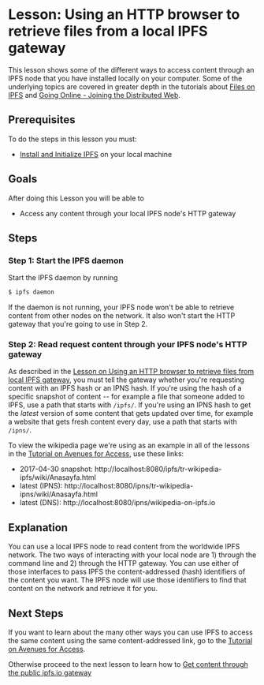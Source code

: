 # Lesson: Using an HTTP browser to retrieve files from a local IPFS gateway

This lesson shows some of the different ways to access content through an IPFS node that you have installed locally on your computer. Some of the underlying topics are covered in greater depth in the tutorials about [Files on IPFS](files-on-ipfs/README.md) and [Going Online - Joining the Distributed Web](/going-online/README.md).

## Prerequisites
To do the steps in this lesson you must:
* [Install and Initialize IPFS](/install-ipfs/README.md) on your local machine

## Goals

After doing this Lesson you will be able to  
* Access any content through your local IPFS node's HTTP gateway

## Steps

### Step 1: Start the IPFS daemon

Start the IPFS daemon by running

```sh
$ ipfs daemon
```

If the daemon is not running, your IPFS node won't be able to retrieve content from other nodes on the network. It also won't start the HTTP gateway that you're going to use in Step 2.

### Step 2: Read request content through your IPFS node's HTTP gateway

As described in the [Lesson on Using an HTTP browser to retrieve files from local IPFS gateway](/classical-web/lessons/local-gateway.md), you must tell the gateway whether you're requesting content with an IPFS hash or an IPNS hash. If you're using the hash of a specific snapshot of content -- for example a file that someone added to IPFS, use a path that starts with `/ipfs/`. If you're using an IPNS hash to get the _latest_ version of some content that gets updated over time, for example a website that gets fresh content every day, use a path that starts with `/ipns/`.

To view the wikipedia page we're using as an example in all of the lessons in the [Tutorial on Avenues for Access](/avenues-for-access/), use these links:

- 2017-04-30 snapshot: http://localhost:8080/ipfs/tr-wikipedia-ipfs/wiki/Anasayfa.html
- latest (IPNS): http://localhost:8080/ipns/tr-wikipedia-ipns/wiki/Anasayfa.html
- latest (DNS): http://localhost:8080/ipns/wikipedia-on-ipfs.io

## Explanation

You can use a local IPFS node to read content from the worldwide IPFS network. The two ways of interacting with your local node are 1) through the command line and 2) through the HTTP gateway. You can use either of those interfaces to pass IPFS the content-addressed (hash) identifiers of the content you want. The IPFS node will use those identifiers to find that content on the network and retrieve it for you.

## Next Steps

If you want to learn about the many other ways you can use IPFS to access the same content using the same content-addressed link, go to the [Tutorial on Avenues for Access](/avenues-for-access/).

Otherwise proceed to the next lesson to learn how to [Get content through the public ipfs.io gateway](/classical-web/lessons/public-gateways.md)

